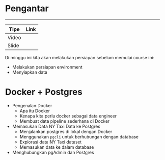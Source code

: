 # Pengantar
---

| Tipe  | Link |
| ----- | ---- |
| Video |      |
| Slide     |      |

Di minggu ini kita akan melakukan persiapan sebelum memulai course ini:
- Melakukan persiapan environment
- Menyiapkan data

# Docker + Postgres

- Pengenalan Docker
	- Apa itu Docker
	- Kenapa kita perlu docker sebagai data engineer
	- Membuat data pipeline sederhana di Docker
- Memasukan Data NY Taxi Data ke Postgres
	- Menjalankan postgres di lokal dengan Docker
	- Menggunakan `pgcli` untuk berhubungan dengan database
	- Explorasi data NY Taxi dataset
	- Memasukan data ke dalam database
- Menghubungkan pgAdmin dan Postgres